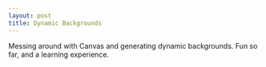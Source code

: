 ```yaml
---
layout: post
title: Dynamic Backgrounds
---
```


Messing around with Canvas and generating dynamic backgrounds.  Fun so far, and a learning experience.
